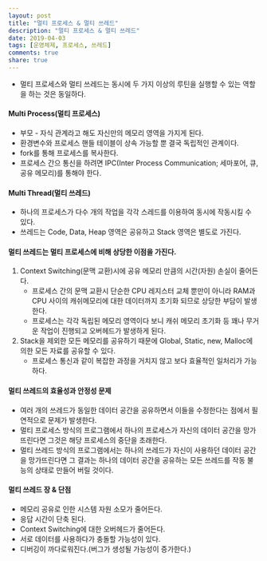 ```yaml
---
layout: post
title: "멀티 프로세스 & 멀티 쓰레드"
description: "멀티 프로세스 & 멀티 쓰레드"
date: 2019-04-03
tags: [운영체제, 프로세스, 쓰레드]
comments: true
share: true
---
```


* 멀티 프로세스와 멀티 쓰레드는 동시에 두 가지 이상의 루틴을 실행할 수 있는 역할을 하는 것은 동일하다.

#### Multi Process(멀티 프로세스)
* 부모 - 자식 관계라고 해도 자신만의 메모리 영역을 가지게 된다.
* 환경변수와 프로세스 핸들 테이블이 상속 가능할 뿐 결국 독립적인 관계이다.
* fork를 통해 프로세스를 복사한다.
* 프로세스 간으 통신을 하려면 IPC(Inter Process Communication; 세마포어, 큐, 공유 메모리)를 통해야 한다.

#### Multi Thread(멀티 쓰레드)
* 하나의 프로세스가 다수 개의 작업을 각각 스레드를 이용하여 동시에 작동시킬 수 있다.
* 쓰레드는 Code, Data, Heap 영역은 공유하고 Stack 영역은 별도로 가진다.

#### 멀티 쓰레드는 멀티 프로세스에 비해 상당한 이점을 가진다.
1. Context Switching(문맥 교환)시에 공유 메모리 만큼의 시간(자원) 손실이 줄어든다.
    * 프로세스 간의 문맥 교환시 단순한 CPU 레지스터 교체 뿐만이 아니라 RAM과 CPU 사이의 캐쉬메모리에 대한 데이터까지 초기화 되므로 상당한 부담이 발생한다.
    * 프로세스는 각각 독립된 메모리 영역이다 보니 캐쉬 메모리 초기화 등 꽤나 무거운 작업이 진행되고 오버헤드가 발생하게 된다.
2. Stack을 제외한 모든 메모리를 공유하기 때문에 Global, Static, new, Malloc에 의한 모든 자료를 공유할 수 있다.
    * 프로세스 통신과 같이 복잡한 과정을 거치지 않고 보다 효율적인 일처리가 가능하다.

#### 멀티 쓰레드의 효율성과 안정성 문제
* 여러 개의 쓰레드가 동일한 데이터 공간을 공유하면서 이들을 수정한다는 점에서 필연적으로 문제가 발생한다.
* 멀티 프로세스 방식의 프로그램에서 하나의 프로세스가 자신의 데이터 공간을 망가뜨린다면 그것은 해당 프로세스의 중단을 초래한다.
* 멀티 쓰레드 방식의 프로그램에서는 하나의 쓰레드가 자신이 사용하던 데이터 공간을 망가뜨린다면 그 결과는 하나의 데이터 공간을 공유하는 모든 쓰레드를 작동 불능의 상태로 만들어 버릴 것이다.

#### 멀티 쓰레드 장 & 단점
* 메모리 공유로 인한 시스템 자원 소모가 줄어든다.
* 응답 시간이 단축 된다.
* Context Switching에 대한 오버헤드가 줄어든다.
* 서로 데이터를 사용하다가 충돌할 가능성이 있다.
* 디버깅이 까다로워진다.(버그가 생성될 가능성이 증가한다.)